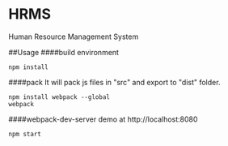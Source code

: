 # HRMS
Human Resource Management System

##Usage
####build environment
```
npm install
```


####pack
It will pack js files in "src" and export to "dist" folder.
```
npm install webpack --global
webpack
```


####webpack-dev-server
demo at http://localhost:8080
```
npm start
```

